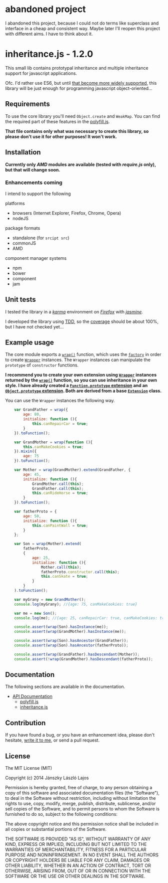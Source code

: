 # abandoned project

I abandoned this project, because I could not do terms like superclass and interface in a cheap and consistent way. Maybe later I'll reopen this project with different aims. I have to think about it.

# inheritance.js - 1.2.0

This small lib contains prototypal inheritance and multiple inheritance support for javascript applications.

Ofc. I'd rather use ES6, but until [that become more widely supported](http://kangax.github.io/es5-compat-table/es6/), this library will be just enough for programming javascript object-oriented...

## Requirements

To use the core library you'll need `Object.create` and `WeakMap`.
You can find the required part of these features in the [polyfill.js](docs/polyfill/index.md).

**That file contains only what was necessary to create this library, so please don't use it for other purposes! It won't work.**

## Installation

**Currently only *AMD* modules are available (tested with *require.js* only), but that will change soon.**

### Enhancements coming

I intend to support the following

platforms

 - browsers (Internet Explorer, Firefox, Chrome, Opera)
 - nodeJS

package formats

 - standalone (for `srcipt src`)
 - commonJS
 - AMD

component manager systems

 - npm
 - bower
 - component
 - jam

## Unit tests

I tested the library in a [*karma*](https://github.com/karma-runner) environment on [*Firefox*](http://www.mozilla.org/en-US/firefox/new/) with [*jasmine*](https://github.com/pivotal/jasmine).

I developed the library using [TDD](http://en.wikipedia.org/wiki/Test-driven_development), so the [coverage](http://en.wikipedia.org/wiki/Code_coverage) should be about 100%, but I have not checked yet...

## Example usage

The core module exports a [`wrap()`](docs/inheritance/index.md#wrap) function,
which uses the [`factory`](docs/inheritance/index.md#factory) in order to create [`Wrapper`](docs/inheritance/index.md#Wrapper) instances.
The `Wrapper` instances can manipulate the `prototype` of `constructor` functions.

**I recommend you to create your own extension using [`Wrapper`](docs/inheritance/Wrapper.md) instances returned by the [`wrap()`](docs/inheritance/wrap.md) function, so you can use inheritance in your own style.
I have already created a [`Function.prototype` extension](https://github.com/inf3rno/inheritancejs-function) and an [`Object.prototype` extension](https://github.com/inf3rno/inheritancejs-object).
Both are derived from a base [`Extension`](https://github.com/inf3rno/inheritancejs-extension) class.**

You can use the `Wrapper` instances the following way.

```js
    var GrandFather = wrap({
        age: 80,
        initialize: function (){
            this.canRepairCar = true;
        }
    }).toFunction();

    var GrandMother = wrap(function (){
        this.canMakeCookies = true;
    }).mixin({
        age: 75
    }).toFunction();

    var Mother = wrap(GrandMother).extend(GrandFather, {
        age: 45,
        initialize: function (){
            GrandMother.call(this);
            GrandFather.call(this);
            this.canRideHorse = true;
        }
    }).toFunction();

    var fatherProto = {
        age: 50,
        initialize: function (){
            this.canPaintWall = true;
        }
    };

    var Son = wrap(Mother).extend(
        fatherProto,
        {
            age: 25,
            initialize: function (){
                Mother.call(this);
                fatherProto.constructor.call(this);
                this.canSkate = true;
            }
        }
    ).toFunction();

    var myGrany = new GrandMother();
    console.log(myGrany); //{age: 75, canMakeCookies: true}

    var me = new Son();
    console.log(me); //{age: 25, canRepairCar: true, canMakeCookies: true, canRideHorse: true, canPaintWall: true}

    console.assert(wrap(Son).hasInstance(me));
    console.assert(wrap(GrandMother).hasInstance(me));

    console.assert(wrap(Son).hasAncestor(GrandFather));
    console.assert(wrap(Son).hasAncestor(fatherProto));

    console.assert(wrap(GrandFather).hasDescendant(Mother));
    console.assert(!wrap(GrandMother).hasDescendant(fatherProto));
```

## Documentation

The following sections are available in the documentation.

 - [API Documentation](docs/index.md)
    - [polyfill.js](docs/polyfill/index.md)
    - [inheritance.js](docs/inheritance/index.md)

## Contribution

If you have found a bug, or you have an enhancement idea, please don't hesitate, [write it to me](https://github.com/inf3rno/inheritancejs/issues), or send a pull request.

## License

The MIT License (MIT)

Copyright (c) 2014 Jánszky László Lajos

Permission is hereby granted, free of charge, to any person obtaining a copy
of this software and associated documentation files (the "Software"), to deal
in the Software without restriction, including without limitation the rights
to use, copy, modify, merge, publish, distribute, sublicense, and/or sell
copies of the Software, and to permit persons to whom the Software is
furnished to do so, subject to the following conditions:

The above copyright notice and this permission notice shall be included in all
copies or substantial portions of the Software.

THE SOFTWARE IS PROVIDED "AS IS", WITHOUT WARRANTY OF ANY KIND, EXPRESS OR
IMPLIED, INCLUDING BUT NOT LIMITED TO THE WARRANTIES OF MERCHANTABILITY,
FITNESS FOR A PARTICULAR PURPOSE AND NONINFRINGEMENT. IN NO EVENT SHALL THE
AUTHORS OR COPYRIGHT HOLDERS BE LIABLE FOR ANY CLAIM, DAMAGES OR OTHER
LIABILITY, WHETHER IN AN ACTION OF CONTRACT, TORT OR OTHERWISE, ARISING FROM,
OUT OF OR IN CONNECTION WITH THE SOFTWARE OR THE USE OR OTHER DEALINGS IN THE
SOFTWARE.
